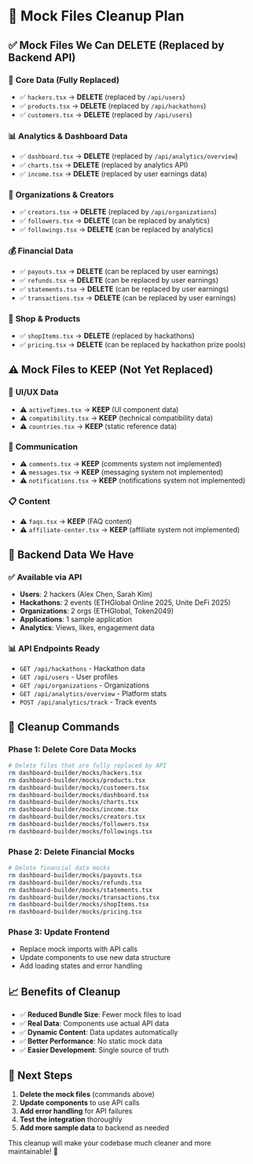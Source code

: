 # 🧹 Mock Files Cleanup Plan

## ✅ **Mock Files We Can DELETE (Replaced by Backend API)**

### 🎯 **Core Data (Fully Replaced)**
- ✅ `hackers.tsx` → **DELETE** (replaced by `/api/users`)
- ✅ `products.tsx` → **DELETE** (replaced by `/api/hackathons`)
- ✅ `customers.tsx` → **DELETE** (replaced by `/api/users`)

### 📊 **Analytics & Dashboard Data**
- ✅ `dashboard.tsx` → **DELETE** (replaced by `/api/analytics/overview`)
- ✅ `charts.tsx` → **DELETE** (replaced by analytics API)
- ✅ `income.tsx` → **DELETE** (replaced by user earnings data)

### 🏢 **Organizations & Creators**
- ✅ `creators.tsx` → **DELETE** (replaced by `/api/organizations`)
- ✅ `followers.tsx` → **DELETE** (can be replaced by analytics)
- ✅ `followings.tsx` → **DELETE** (can be replaced by analytics)

### 💰 **Financial Data**
- ✅ `payouts.tsx` → **DELETE** (can be replaced by user earnings)
- ✅ `refunds.tsx` → **DELETE** (can be replaced by user earnings)
- ✅ `statements.tsx` → **DELETE** (can be replaced by user earnings)
- ✅ `transactions.tsx` → **DELETE** (can be replaced by user earnings)

### 🛒 **Shop & Products**
- ✅ `shopItems.tsx` → **DELETE** (replaced by hackathons)
- ✅ `pricing.tsx` → **DELETE** (can be replaced by hackathon prize pools)

## ⚠️ **Mock Files to KEEP (Not Yet Replaced)**

### 🔧 **UI/UX Data**
- ⚠️ `activeTimes.tsx` → **KEEP** (UI component data)
- ⚠️ `compatibility.tsx` → **KEEP** (technical compatibility data)
- ⚠️ `countries.tsx` → **KEEP** (static reference data)

### 💬 **Communication**
- ⚠️ `comments.tsx` → **KEEP** (comments system not implemented)
- ⚠️ `messages.tsx` → **KEEP** (messaging system not implemented)
- ⚠️ `notifications.tsx` → **KEEP** (notifications system not implemented)

### 📋 **Content**
- ⚠️ `faqs.tsx` → **KEEP** (FAQ content)
- ⚠️ `affiliate-center.tsx` → **KEEP** (affiliate system not implemented)

## 🎯 **Backend Data We Have**

### ✅ **Available via API**
- **Users**: 2 hackers (Alex Chen, Sarah Kim)
- **Hackathons**: 2 events (ETHGlobal Online 2025, Unite DeFi 2025)
- **Organizations**: 2 orgs (ETHGlobal, Token2049)
- **Applications**: 1 sample application
- **Analytics**: Views, likes, engagement data

### 📊 **API Endpoints Ready**
- `GET /api/hackathons` - Hackathon data
- `GET /api/users` - User profiles
- `GET /api/organizations` - Organizations
- `GET /api/analytics/overview` - Platform stats
- `POST /api/analytics/track` - Track events

## 🚀 **Cleanup Commands**

### **Phase 1: Delete Core Data Mocks**
```bash
# Delete files that are fully replaced by API
rm dashboard-builder/mocks/hackers.tsx
rm dashboard-builder/mocks/products.tsx
rm dashboard-builder/mocks/customers.tsx
rm dashboard-builder/mocks/dashboard.tsx
rm dashboard-builder/mocks/charts.tsx
rm dashboard-builder/mocks/income.tsx
rm dashboard-builder/mocks/creators.tsx
rm dashboard-builder/mocks/followers.tsx
rm dashboard-builder/mocks/followings.tsx
```

### **Phase 2: Delete Financial Mocks**
```bash
# Delete financial data mocks
rm dashboard-builder/mocks/payouts.tsx
rm dashboard-builder/mocks/refunds.tsx
rm dashboard-builder/mocks/statements.tsx
rm dashboard-builder/mocks/transactions.tsx
rm dashboard-builder/mocks/shopItems.tsx
rm dashboard-builder/mocks/pricing.tsx
```

### **Phase 3: Update Frontend**
- Replace mock imports with API calls
- Update components to use new data structure
- Add loading states and error handling

## 📈 **Benefits of Cleanup**

- ✅ **Reduced Bundle Size**: Fewer mock files to load
- ✅ **Real Data**: Components use actual API data
- ✅ **Dynamic Content**: Data updates automatically
- ✅ **Better Performance**: No static mock data
- ✅ **Easier Development**: Single source of truth

## 🎯 **Next Steps**

1. **Delete the mock files** (commands above)
2. **Update components** to use API calls
3. **Add error handling** for API failures
4. **Test the integration** thoroughly
5. **Add more sample data** to backend as needed

This cleanup will make your codebase much cleaner and more maintainable! 🎉
